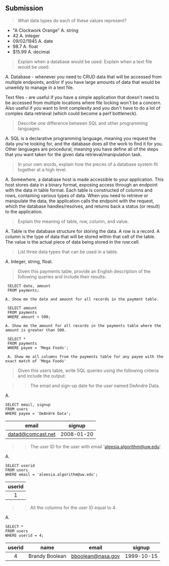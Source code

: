 ## Submission

> What data types do each of these values represent?
- "A Clockwork Orange"
A. string
- 42
A. integer
- 09/02/1945
A. date
- 98.7
A. float
- $15.99
A. decimal

> Explain when a database would be used. Explain when a text file would be used.

A. Database - whenever you need to CRUD data that will be accessed from multiple endpoints, and/or if you have large amounts of data that would be unweildy to manage in a text file. 

Text files - are useful if you have a simple application that doesn't need to be accessed from multiple locations where file locking won't be a concern. Also useful if you want to limit complexity and you don't have to do a lot of complex data retrieval (which could become a perf bottleneck).


> Describe one difference between SQL and other programming languages.

A. SQL is a declarative programming language, meaning you request the data you're looking for, and the database does all the work to find it for you. Other languages are procedural, meaning you have define all of the steps that you want taken for the given data retrieval/manipulation task.  

> In your own words, explain how the pieces of a database system fit together at a high level.

A. Somewhere, a database host is made accessible to your application. This host stores data in a binary format, exposing access through an endpoint with the data in table format. Each table is constructed of columns and rows, containing various types of data. When you need to retrieve or manipulate the data, the application calls the endpoint with the request, which the database handles/resolves, and returns back a status (or result) to the application. 

> Explain the meaning of table, row, column, and value.

A. Table is the database structure for storing the data. A row is a record. A column is the type of data that will be stored within that cell of the table. The value is the actual piece of data being stored in the row:cell. 

> List three data types that can be used in a table.

A. Integer, string, float. 

> Given this payments table, provide an English description of the following queries and include their results:

     SELECT date, amount
     FROM payments;
    
    A. Show me the date and amount for all records in the payment table.

     SELECT amount
     FROM payments
     WHERE amount > 500;
    
    A. Show me the amount for all records in the payments table where the amount is greater than 500.

     SELECT *
     FROM payments
     WHERE payee = 'Mega Foods';

     A. Show me all columns from the payments table for any payee with the exact match of 'Mega Foods'


> Given this users table, write SQL queries using the following criteria and include the output:


>> The email and sign-up date for the user named DeAndre Data.

A. 

    SELECT email, signup
    FROM users
    WHERE payee = 'DeAndre Data';


| email        | signup           | 
| :-------------: |:-------------:|
| datad@comcast.net     | 2008-01-20 |


>> The user ID for the user with email 'aleesia.algorithm@uw.edu'.

A. 

    SELECT userid
    FROM users
    WHERE email = 'aleesia.algorithm@uw.edu';


| userid        |
| :-------------: |
| 1     | 

>> All the columns for the user ID equal to 4.

A. 

    SELECT *
    FROM users
    WHERE userid = 4;

| userid        | name     | email | signup |
| :-------------: |:-------------:|:-------------:|:-------------:|
|   4   | Brandy Boolean | bboolean@nasa.gov| 1999-10-15|